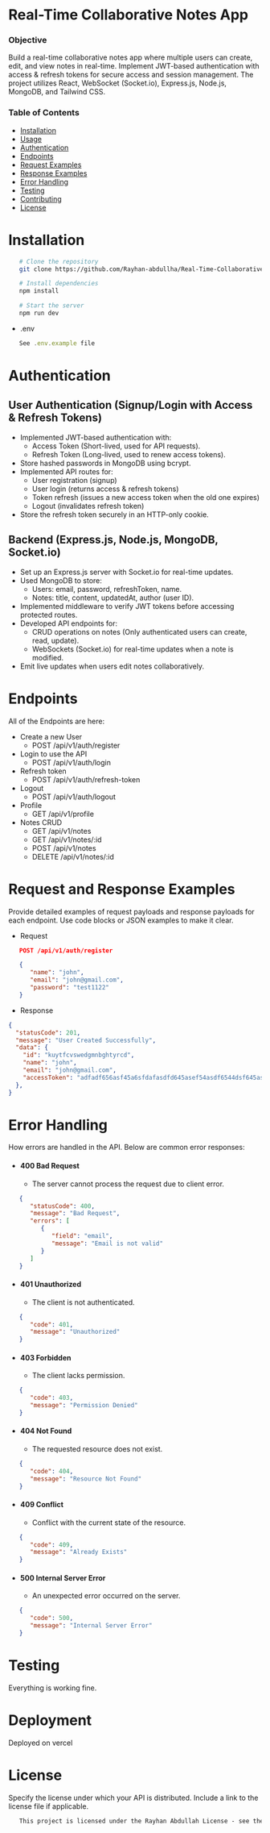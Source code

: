 # Real-Time Collaborative Notes App

### Objective

Build a real-time collaborative notes app where multiple users can create, edit, and view notes in real-time. Implement JWT-based authentication with access & refresh tokens for secure access and session management. The project utilizes React, WebSocket (Socket.io), Express.js, Node.js, MongoDB, and Tailwind CSS.

### Table of Contents

- [Installation](#installation)
- [Usage](#usage)
- [Authentication](#authentication)
- [Endpoints](#endpoints)
- [Request Examples](#request-examples)
- [Response Examples](#request-and-response-examples)
- [Error Handling](#error-handling)
- [Testing](#testing)
- [Contributing](#contributing)
- [License](#license)

# Installation

```bash
   # Clone the repository
   git clone https://github.com/Rayhan-abdullha/Real-Time-Collaborative-Notes-App-backend.git

   # Install dependencies
   npm install

   # Start the server
   npm run dev
```

- .env

```js
   See .env.example file
```

# Authentication

## User Authentication (Signup/Login with Access & Refresh Tokens)

- Implemented JWT-based authentication with:
  - Access Token (Short-lived, used for API requests).
  - Refresh Token (Long-lived, used to renew access tokens).
- Store hashed passwords in MongoDB using bcrypt.
- Implemented API routes for:
  - User registration (signup)
  - User login (returns access & refresh tokens)
  - Token refresh (issues a new access token when the old one expires)
  - Logout (invalidates refresh token)
- Store the refresh token securely in an HTTP-only cookie.

## Backend (Express.js, Node.js, MongoDB, Socket.io)

- Set up an Express.js server with Socket.io for real-time updates.
- Used MongoDB to store:
  - Users: email, password, refreshToken, name.
  - Notes: title, content, updatedAt, author (user ID).
- Implemented middleware to verify JWT tokens before accessing protected routes.
- Developed API endpoints for:
  - CRUD operations on notes (Only authenticated users can create, read, update).
  - WebSockets (Socket.io) for real-time updates when a note is modified.
- Emit live updates when users edit notes collaboratively.

# Endpoints

All of the Endpoints are here:

- Create a new User
  - POST /api/v1/auth/register
- Login to use the API
  - POST /api/v1/auth/login
- Refresh token
  - POST /api/v1/auth/refresh-token
- Logout
  - POST /api/v1/auth/logout
- Profile
  - GET /api/v1/profile
- Notes CRUD
  - GET /api/v1/notes
  - GET /api/v1/notes/\:id
  - POST /api/v1/notes
  - DELETE /api/v1/notes/\:id

# Request and Response Examples

Provide detailed examples of request payloads and response payloads for each endpoint. Use code blocks or JSON examples to make it clear.

- Request

```json
   POST /api/v1/auth/register

   {
      "name": "john",
      "email": "john@gmail.com",
      "password": "test1122"
   }
```

- Response

```json
{
  "statusCode": 201,
  "message": "User Created Successfully",
  "data": {
    "id": "kuytfcvswedgmnbghtyrcd",
    "name": "john",
    "email": "john@gmail.com",
    "accessToken": "adfadf656asf45a6sfdafasdfd645asef54asdf6544dsf645asfasdf" //
  },
}
```

# Error Handling

How errors are handled in the API. Below are common error responses:

-
  #### 400 Bad Request
  - The server cannot process the request due to client error.

```json
   {
      "statusCode": 400,
      "message": "Bad Request",
      "errors": [
         {
            "field": "email",
            "message": "Email is not valid"
         }
      ]
   }
```

-
  #### 401 Unauthorized
  - The client is not authenticated.

```json
   {
      "code": 401,
      "message": "Unauthorized"
   }
```

-
  #### 403 Forbidden
  - The client lacks permission.

```json
   {
      "code": 403,
      "message": "Permission Denied"
   }
```

-
  #### 404 Not Found
  - The requested resource does not exist.

```json
   {
      "code": 404,
      "message": "Resource Not Found"
   }
```

-
  #### 409 Conflict
  - Conflict with the current state of the resource.

```json
   {
      "code": 409,
      "message": "Already Exists"
   }
```

-
  #### 500 Internal Server Error
  - An unexpected error occurred on the server.

```json
   {
      "code": 500,
      "message": "Internal Server Error"
   }
```

# Testing

Everything is working fine.

# Deployment

Deployed on vercel

# License

Specify the license under which your API is distributed. Include a link to the license file if applicable.

```md
   This project is licensed under the Rayhan Abdullah License - see the [LICENSE.md](LICENSE.md) file for details.
```

